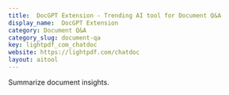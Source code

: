 ```yaml
---
title:  DocGPT Extension - Trending AI tool for Document Q&A
display_name:  DocGPT Extension
category: Document Q&A
category_slug: document-qa
key: lightpdf_com_chatdoc
website: https://lightpdf.com/chatdoc
layout: aitool
---
```


Summarize document insights.
